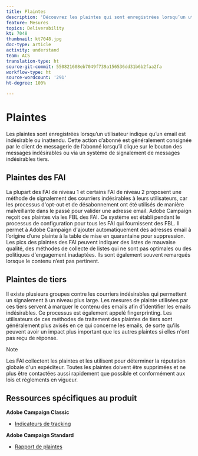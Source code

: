 ```yaml
---
title: Plaintes
description: 'Découvrez les plaintes qui sont enregistrées lorsqu’un utilisateur indique qu’un email est indésirable ou inattendu. '
feature: Mesures
topics: Deliverability
kt: 7048
thumbnail: kt7048.jpg
doc-type: article
activity: understand
team: ACS
translation-type: ht
source-git-commit: 550821608eb7049f739a156536dd31b6b2faa2fa
workflow-type: ht
source-wordcount: '291'
ht-degree: 100%

---
```



# Plaintes

Les plaintes sont enregistrées lorsqu’un utilisateur indique qu’un email est indésirable ou inattendu. Cette action d’abonné est généralement consignée par le client de messagerie de l’abonné lorsqu’il clique sur le bouton des messages indésirables ou via un système de signalement de messages indésirables tiers.

## Plaintes des FAI

La plupart des FAI de niveau 1 et certains FAI de niveau 2 proposent une méthode de signalement des courriers indésirables à leurs utilisateurs, car les processus d&#39;opt-out et de désabonnement ont été utilisés de manière malveillante dans le passé pour valider une adresse email. Adobe Campaign reçoit ces plaintes via les FBL des FAI. Ce système est établi pendant le processus de configuration pour tous les FAI qui fournissent des FBL. Il permet à Adobe Campaign d&#39;ajouter automatiquement des adresses email à l’origine d’une plainte à la table de mise en quarantaine pour suppression. Les pics des plaintes des FAI peuvent indiquer des listes de mauvaise qualité, des méthodes de collecte de listes qui ne sont pas optimales ou des politiques d&#39;engagement inadaptées. Ils sont également souvent remarqués lorsque le contenu n’est pas pertinent.

## Plaintes de tiers

Il existe plusieurs groupes contre les courriers indésirables qui permettent un signalement à un niveau plus large. Les mesures de plainte utilisées par ces tiers servent à marquer le contenu des emails afin d’identifier les emails indésirables. Ce processus est également appelé fingerprinting. Les utilisateurs de ces méthodes de traitement des plaintes de tiers sont généralement plus avisés en ce qui concerne les emails, de sorte qu&#39;ils peuvent avoir un impact plus important que les autres plaintes si elles n&#39;ont pas reçu de réponse.

>[!NOTE]
>
>Les FAI collectent les plaintes et les utilisent pour déterminer la réputation globale d&#39;un expéditeur. Toutes les plaintes doivent être supprimées et ne plus être contactées aussi rapidement que possible et conformément aux lois et règlements en vigueur.

## Ressources spécifiques au produit

**Adobe Campaign Classic**

* [Indicateurs de tracking](https://experienceleague.adobe.com/docs/campaign-classic/using/reporting/reports-on-deliveries/delivery-reports.html?lang=fr-FR#tracking-indicators)

**Adobe Campaign Standard**

* [Rapport de plaintes](https://experienceleague.adobe.com/docs/campaign-standard/using/reporting/list-of-reports/complaints.html?lang=fr#reporting)
